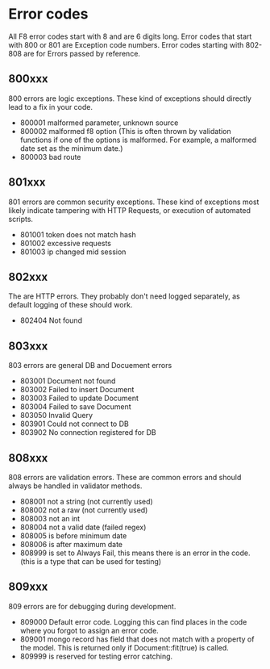 # Error codes

All F8 error codes start with 8 and are 6 digits long. Error codes that start with 800 or 801 are Exception code numbers. Error codes starting with 802-808 are for Errors passed by reference.

## 800xxx

800 errors are logic exceptions. These kind of exceptions should directly lead to a fix in your code.

-  800001 malformed parameter, unknown source
-  800002 malformed f8 option (This is often thrown by validation functions if one of the options is malformed. For example, a malformed date set as the minimum date.)
-  800003 bad route

## 801xxx

801 errors are common security exceptions. These kind of exceptions most likely indicate tampering with HTTP Requests, or execution of automated scripts.

-  801001 token does not match hash
-  801002 excessive requests
-  801003 ip changed mid session

## 802xxx

The are HTTP errors. They probably don't need logged separately, as default logging of these should work.

-  802404 Not found

## 803xxx

803 errors are general DB and Docuement errors

-  803001 Document not found
-  803002 Failed to insert Document
-  803003 Failed to update Document
-  803004 Failed to save Document
-  803050 Invalid Query
-  803901 Could not connect to DB
-  803902 No connection registered for DB



## 808xxx

808 errors are validation errors. These are common errors and should always be handled in validator methods.

-  808001 not a string (not currently used)
-  808002 not a raw (not currently used)
-  808003 not an int
-  808004 not a valid date (failed regex)
-  808005 is before minimum date
-  808006 is after maximum date
-  808999 is set to Always Fail, this means there is an error in the code. (this is a type that can be used for testing)

## 809xxx

809 errors are for debugging during development.

-  809000 Default error code. Logging this can find places in the code where you forgot to assign an error code.
-  809001 mongo record has field that does not match with a property of the model. This is returned only if Document::fit(true) is called.
-  809999 is reserved for testing error catching.